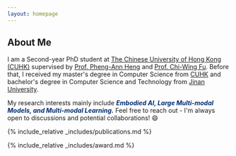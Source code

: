 ```yaml
---
layout: homepage
---
```


## About Me

I am a Second-year PhD student at [The Chinese University of Hong Kong (CUHK)](https://www.cuhk.edu.hk) supervised by [Prof. Pheng-Ann Heng](https://appsrv.cse.cuhk.edu.hk/~pheng/index.php) and [Prof. Chi-Wing Fu](https://www.cse.cuhk.edu.hk/~cwfu/). Before that, I received my master's degree in Computer Science from [CUHK](https://www.cuhk.edu.hk) and bachelor's degree in Computer Science and Technology from [Jinan University](https://www.jnu.edu.cn/).

My research interests mainly include <b><i style="color:#002D72">Embodied AI, Large Multi-modal Models, and Multi-modal Learning.</i></b> Feel free to reach out - I'm always open to discussions and potential collaborations! 😄


{% include_relative _includes/publications.md %}

{% include_relative _includes/award.md %}
